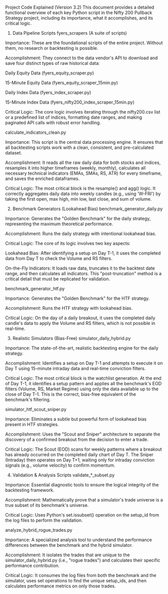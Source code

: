 Project Code Explained (Version 3.2)
This document provides a detailed functional overview of each key Python script in the Nifty 200 Pullback Strategy project, including its importance, what it accomplishes, and its critical logic.

1. Data Pipeline Scripts
fyers_scrapers (A suite of scripts)

Importance: These are the foundational scripts of the entire project. Without them, no research or backtesting is possible.

Accomplishment: They connect to the data vendor's API to download and save four distinct types of raw historical data:

Daily Equity Data (fyers_equity_scraper.py)

15-Minute Equity Data (fyers_equity_scraper_15min.py)

Daily Index Data (fyers_index_scraper.py)

15-Minute Index Data (fyers_nifty200_index_scraper_15min.py)

Critical Logic: The core logic involves iterating through the nifty200.csv list or a predefined list of indices, formatting date ranges, and making paginated API calls with robust error handling.

calculate_indicators_clean.py

Importance: This script is the central data processing engine. It ensures that all backtesting scripts work with a clean, consistent, and pre-calculated dataset.

Accomplishment: It reads all the raw daily data for both stocks and indices, resamples it into higher timeframes (weekly, monthly), calculates all necessary technical indicators (EMAs, SMAs, RS, ATR) for every timeframe, and saves the enriched dataframes.

Critical Logic: The most critical block is the resample() and agg() logic. It correctly aggregates daily data into weekly candles (e.g., using 'W-FRI') by taking the first open, max high, min low, last close, and sum of volume.

2. Benchmark Generators (Lookahead Bias)
benchmark_generator_daily.py

Importance: Generates the "Golden Benchmark" for the daily strategy, representing the maximum theoretical performance.

Accomplishment: Runs the daily strategy with intentional lookahead bias.

Critical Logic: The core of its logic involves two key aspects:

Lookahead Bias: After identifying a setup on Day T-1, it uses the completed data from Day T to check the Volume and RS filters.

On-the-Fly Indicators: It loads raw data, truncates it to the backtest date range, and then calculates all indicators. This "post-truncation" method is a critical detail that must be replicated for validation.

benchmark_generator_htf.py

Importance: Generates the "Golden Benchmark" for the HTF strategy.

Accomplishment: Runs the HTF strategy with lookahead bias.

Critical Logic: On the day of a daily breakout, it uses the completed daily candle's data to apply the Volume and RS filters, which is not possible in real-time.

3. Realistic Simulators (Bias-Free)
simulator_daily_hybrid.py

Importance: The state-of-the-art, realistic backtesting engine for the daily strategy.

Accomplishment: Identifies a setup on Day T-1 and attempts to execute it on Day T using 15-minute intraday data and real-time conviction filters.

Critical Logic: The most critical block is the watchlist generation. At the end of Day T-1, it identifies a setup pattern and applies all the benchmark's EOD filters (Volume, RS, Market Regime) using only the data available up to the close of Day T-1. This is the correct, bias-free equivalent of the benchmark's filtering.

simulator_htf_scout_sniper.py

Importance: Eliminates a subtle but powerful form of lookahead bias present in HTF strategies.

Accomplishment: Uses the "Scout and Sniper" architecture to separate the discovery of a confirmed breakout from the decision to enter a trade.

Critical Logic: The Scout (EOD) scans for weekly patterns where a breakout has already occurred on the completed daily chart of Day T. The Sniper (Intraday) then operates on Day T+1, waiting only for intraday conviction signals (e.g., volume velocity) to confirm momentum.

4. Validation & Analysis Scripts
validate_*_subset.py

Importance: Essential diagnostic tools to ensure the logical integrity of the backtesting framework.

Accomplishment: Mathematically prove that a simulator's trade universe is a true subset of its benchmark's universe.

Critical Logic: Uses Python's set.issubset() operation on the setup_id from the log files to perform the validation.

analyze_hybrid_rogue_trades.py

Importance: A specialized analysis tool to understand the performance differences between the benchmark and the hybrid simulator.

Accomplishment: It isolates the trades that are unique to the simulator_daily_hybrid.py (i.e., "rogue trades") and calculates their specific performance contribution.

Critical Logic: It consumes the log files from both the benchmark and the simulator, uses set operations to find the unique setup_ids, and then calculates performance metrics on only those trades.